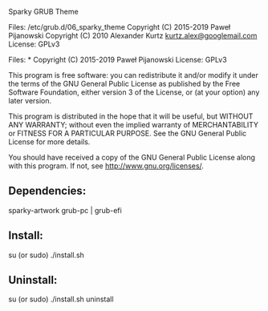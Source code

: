 Sparky GRUB Theme

Files: /etc/grub.d/06_sparky_theme
    Copyright (C) 2015-2019 Paweł Pijanowski
    Copyright (C) 2010  Alexander Kurtz <kurtz.alex@googlemail.com>
    License: GPLv3

Files: *
    Copyright (C) 2015-2019 Paweł Pijanowski
    License: GPLv3

This program is free software: you can redistribute it and/or modify
it under the terms of the GNU General Public License as published by
the Free Software Foundation, either version 3 of the License, or
(at your option) any later version.

This program is distributed in the hope that it will be useful,
but WITHOUT ANY WARRANTY; without even the implied warranty of
MERCHANTABILITY or FITNESS FOR A PARTICULAR PURPOSE.  See the
GNU General Public License for more details.

You should have received a copy of the GNU General Public License
along with this program.  If not, see <http://www.gnu.org/licenses/>.

Dependencies:
-------------
sparky-artwork
grub-pc | grub-efi

Install:
-------------
su (or sudo) 
./install.sh

Uninstall:
-------------
su (or sudo)
./install.sh uninstall
